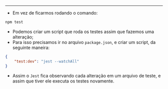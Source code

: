 ___
- Em vez de ficarmos rodando o comando:
```zsh
npm test
```
- Podemos criar um script que roda os testes assim que fazemos uma alteração;
- Para isso precisamos ir no arquivo `package.json`, e criar um script, da seguinte maneira:
```json
{
	"test:dev": "jest --watchAll"
}
```
- Assim o `Jest` fica observando cada alteração em um arquivo de teste, e assim que tiver ele executa os testes novamente.